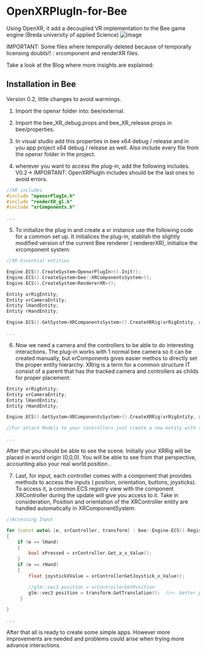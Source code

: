 # OpenXRPlugIn-for-Bee
Using OpenXR, it add  a decoupled VR implementation to the Bee game engine (Breda university of applied Science)
![image](https://github.com/user-attachments/assets/89c13235-9cbb-4edd-84ff-91df3a5abeb6)

IMPORTANT: Some files where temporally deleted because of temporally licensing doubts!! :  xrcomponent and renderXR files.

Take a look at the Blog where more insights are explained:


## Installation in Bee
Version 0.2, little changes to avoid warmings.

1. Import the openxr folder into: bee/external.

2. Import the bee_XR_debug.props and bee_XR_release.props in bee/properties.

3. In visual studio add this properties in bee x64 debug / release and in you app project x64 debug / release as well. Also include every file from the openxr folder in the project.

4. wherever you want to access the plug-in, add the following includes. V0.2-> IMPORTANT: OpenXRPlugIn includes should be the last ones to avoid errors.
```cpp
//XR includes
#include "openxrPlugIn.h"       
#include "renderXR_gl.h"        
#include "xrComponents.h"

...

```
5. To initialize the plug in and create a xr instance use the following code for a common set up. It initialices the plug-in, stablish the slightly modified version of the current Bee renderer ( rendererXR), initialice the xrcomponent system:

```cpp
//XR Essential entities

Engine.ECS().CreateSystem<OpenxrPlugIn>().Init();            
Engine.ECS().CreateSystem<bee::XRComponentsSystem>();
Engine.ECS().CreateSystem<RendererXR>(); 

Entity xrRigEntity;
Entity xrCameraEntity;
Entity lHandEntity;
Entity rHandEntity;

Engine.ECS().GetSystem<XRComponentsSystem>().CreateXRRig(xrRigEntity, xrCameraEntity, lHandEntity, rHandEntity);

...

```
6. Now  we need a camera and the controllers to be able to do interesting interactions.
The plug-in works with 1 normal bee camera so it can be created manually, but xrComponents gives easier methos to directly set the proper entity hierarchy. XRrig is a term for a common structure IT consist of a parent that has the tracked camera and controllers as childs for proper placement:

```cpp
Entity xrRigEntity;
Entity xrCameraEntity;
Entity lHandEntity;
Entity rHandEntity;

Engine.ECS().GetSystem<XRComponentsSystem>().CreateXRRig(xrRigEntity, xrCameraEntity, lHandEntity, rHandEntity);

//For attach Models to your controllers just create a new entity with the model and make it child of the hand entities

...

```
After that you should be able to see the scene. Initially your XRRig will be placed in world origin (0,0,0). You will be able to see from that perspective, accounting also your real world position .

7. Last, for input, each controller comes with a component that provides methods to access the inputs ( position, orientation, buttons, joysticks). To access it, a common ECS registry view  with the component XRController during the update  will give you access to it. Take in consideration, Position and orientation of the XRController entity are handled automatically in XRComponentSystem:

```cpp
//Accessing Input

for (const auto& [e, xrController, transform] : bee::Engine.ECS().Registry.view<bee::XRController, bee::Transform>().each())
{
    if (e == lHand)
    {
        bool xPressed = xrController.Get_a_x_Value();    
    }
    if (e == rHand)
    {
        float joystickXValue = xrControllerGetJoystick_x_Value();

        //glm::vec3 position = xrControllerGetPosition 
        glm::vec3 position = transform.GetTranslation();  //<- better practice 
     }

}

...

```
After that all is ready to create some simple apps. However more improvements are needed and problems could arise when trying more advance interactions.
